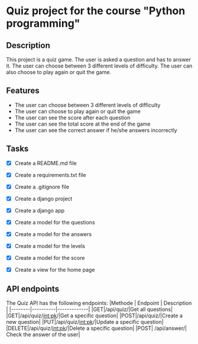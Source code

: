 # Quiz project for the course "Python programming"

## Description
This project is a quiz game. The user is asked a question and has to answer it. The user can choose between 3 different levels of difficulty. The user can also choose to play again or quit the game.

## Features
- The user can choose between 3 different levels of difficulty
- The user can choose to play again or quit the game
- The user can see the score after each question
- The user can see the total score at the end of the game
- The user can see the correct answer if he/she answers incorrectly

## Tasks
- [x] Create a README.md file
- [x] Create a requirements.txt file
- [x] Create a .gitignore file
- [x] Create a django project
- [x] Create a django app
- [x] Create a model for the questions
- [x] Create a model for the answers
- [x] Create a model for the levels
- [x] Create a model for the score
- [x] Create a view for the home page


## API endpoints

The Quiz API has the following endpoints:
|Methode | Endpoint | Description |
|--------|----------|-------------|
|GET|/api/quiz/|Get all questions|
|GET|/api/quiz/<int:pk>/|Get a specific question|
|POST|/api/quiz/|Create a new question|
|PUT|/api/quiz/<int:pk>/|Update a specific question|
|DELETE|/api/quiz/<int:pk>/|Delete a specific question|
|POST| /api/answer/| Check the answer of the user|


